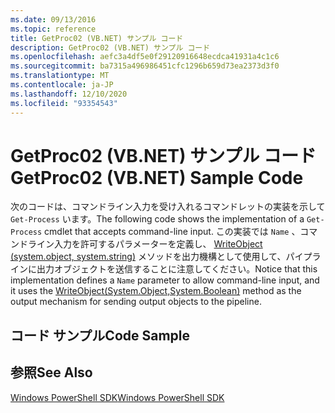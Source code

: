 ```yaml
---
ms.date: 09/13/2016
ms.topic: reference
title: GetProc02 (VB.NET) サンプル コード
description: GetProc02 (VB.NET) サンプル コード
ms.openlocfilehash: aefc3a4df5e0f29120916648ecdca41931a4c1c6
ms.sourcegitcommit: ba7315a496986451cfc1296b659d73ea2373d3f0
ms.translationtype: MT
ms.contentlocale: ja-JP
ms.lasthandoff: 12/10/2020
ms.locfileid: "93354543"
---
```

# <a name="getproc02-vbnet-sample-code"></a><span data-ttu-id="6ec3e-103">GetProc02 (VB.NET) サンプル コード</span><span class="sxs-lookup"><span data-stu-id="6ec3e-103">GetProc02 (VB.NET) Sample Code</span></span>

<span data-ttu-id="6ec3e-104">次のコードは、コマンドライン入力を受け入れるコマンドレットの実装を示して `Get-Process` います。</span><span class="sxs-lookup"><span data-stu-id="6ec3e-104">The following code shows the implementation of a `Get-Process` cmdlet that accepts command-line input.</span></span> <span data-ttu-id="6ec3e-105">この実装では `Name` 、コマンドライン入力を許可するパラメーターを定義し、 [WriteObject (system.object, system.string)](/dotnet/api/system.management.automation.cmdlet.writeobject#System_Management_Automation_Cmdlet_WriteObject_System_Object_System_Boolean_) メソッドを出力機構として使用して、パイプラインに出力オブジェクトを送信することに注意してください。</span><span class="sxs-lookup"><span data-stu-id="6ec3e-105">Notice that this implementation defines a `Name` parameter to allow command-line input, and it uses the [WriteObject(System.Object,System.Boolean)](/dotnet/api/system.management.automation.cmdlet.writeobject#System_Management_Automation_Cmdlet_WriteObject_System_Object_System_Boolean_) method as the output mechanism for sending output objects to the pipeline.</span></span>

## <a name="code-sample"></a><span data-ttu-id="6ec3e-106">コード サンプル</span><span class="sxs-lookup"><span data-stu-id="6ec3e-106">Code Sample</span></span>

<!-- TODO!!!: review snippet reference  [!CODE [Msh_samplesgetproc02#getproc02vball](Msh_samplesgetproc02#getproc02vball)]  -->

## <a name="see-also"></a><span data-ttu-id="6ec3e-107">参照</span><span class="sxs-lookup"><span data-stu-id="6ec3e-107">See Also</span></span>

[<span data-ttu-id="6ec3e-108">Windows PowerShell SDK</span><span class="sxs-lookup"><span data-stu-id="6ec3e-108">Windows PowerShell SDK</span></span>](../windows-powershell-reference.md)
